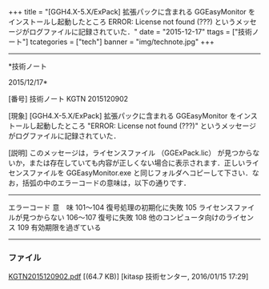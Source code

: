 ﻿+++
title = "[GGH4.X-5.X/ExPack] 拡張パックに含まれる GGEasyMonitor をインストールし起動したところ ERROR: License not found (???) というメッセージがログファイルに記録されていた．"
date = "2015-12-17"
ttags = ["技術ノート"]
tcategories = ["tech"]
banner = "img/technote.jpg"
+++

-----------------------------------------------------------------------------------------------------------------------------

*技術ノート

2015/12/17*


[番号]
技術ノート KGTN 2015120902

[現象]
[GGH4.X-5.X/ExPack] 拡張パックに含まれる GGEasyMonitor
をインストールし起動したところ "ERROR: License not found (???)"
というメッセージがログファイルに記録されていた．

[説明]
このメッセージは，ライセンスファイル （GGExPack.lic）
が見つからないか，または存在していても内容が正しくない場合に表示されます．正しいライセンスファイルを
GGEasyMonitor.exe
と同じフォルダへコピーして下さい．なお，括弧の中のエラーコードの意味は，以下の通りです．

  -------------- ----------------------------------
   エラーコード                意　味
     101～104          復号処理の初期化に失敗
       105        ライセンスファイルが見つからない
     106～107                復号に失敗
       108        他のコンピュータ向けのライセンス
       109              有効期限を過ぎている
  -------------- ----------------------------------


### ファイル





[KGTN2015120902.pdf](http://techreport.kitasp.net/attachments/download/2418/KGTN2015120902.pdf)
 [(64.7 KB)] [kitasp 技術センター, 2016/01/15
17:29]
